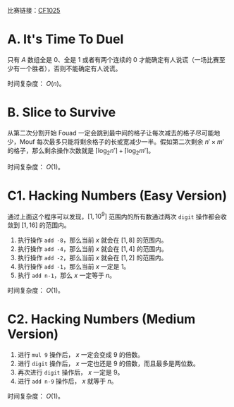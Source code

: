 比赛链接：[CF1025](https://codeforces.com/contest/2109)

# A. It's Time To Duel

只有 $A$ 数组全是 $0$、全是 $1$ 或者有两个连续的 $0$ 才能确定有人说谎（一场比赛至少有一个胜者），否则不能确定有人说谎。

时间复杂度： $O(n)$。

# B. Slice to Survive

从第二次分割开始 Fouad 一定会跳到最中间的格子让每次减去的格子尽可能地少，Mouf 每次最多只能将剩余格子的长或宽减少一半。假如第二次剩余 $n' \times m'$ 的格子，那么剩余操作次数就是 $\lceil \log_2n'\rceil + \lceil \log_2m' \rceil$。

时间复杂度： $O(1)$。

# C1. Hacking Numbers (Easy Version)

通过上面这个程序可以发现，$[1, 10^9]$ 范围内的所有数通过两次 `digit` 操作都会收敛到 $[1, 16]$ 的范围内。

1. 执行操作 `add -8`，那么当前 $x$ 就会在 $[1, 8]$ 的范围内。
2. 执行操作 `add -4`，那么当前 $x$ 就会在 $[1, 4]$ 的范围内。
3. 执行操作 `add -2`，那么当前 $x$ 就会在 $[1, 2]$ 的范围内。
4. 执行操作 `add -1`，那么当前 $x$ 一定是 $1$。
5. 执行 `add n-1`，那么 $x$ 一定等于 $n$。

时间复杂度： $O(1)$。

# C2. Hacking Numbers (Medium Version)

1. 进行 `mul 9` 操作后， $x$ 一定会变成 $9$ 的倍数。
2. 进行 `digit` 操作后， $x$ 一定也还是 $9$ 的倍数，而且最多是两位数。
3. 再次进行 `digit` 操作后， $x$ 一定是 $9$。
4. 进行 `add n-9` 操作后， $x$ 就等于 $n$。

时间复杂度： $O(1)$。
